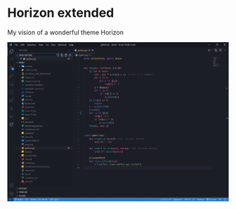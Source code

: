 # Horizon extended
My vision of a wonderful theme Horizon

![darktheme screenshot](https://github.com/Volodymyr-Storozhuk/horizon-extended/blob/main/darktheme.png)
